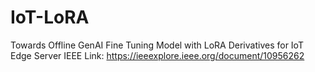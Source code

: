 # IoT-LoRA
Towards Offline GenAI Fine Tuning Model with LoRA Derivatives for IoT Edge Server
IEEE Link: https://ieeexplore.ieee.org/document/10956262

